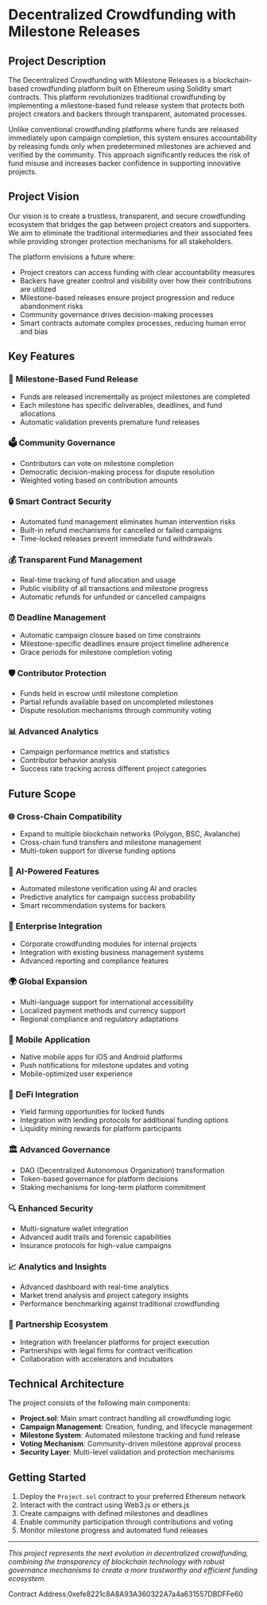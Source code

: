 # Decentralized Crowdfunding with Milestone Releases

## Project Description

The Decentralized Crowdfunding with Milestone Releases is a blockchain-based crowdfunding platform built on Ethereum using Solidity smart contracts. This platform revolutionizes traditional crowdfunding by implementing a milestone-based fund release system that protects both project creators and backers through transparent, automated processes.

Unlike conventional crowdfunding platforms where funds are released immediately upon campaign completion, this system ensures accountability by releasing funds only when predetermined milestones are achieved and verified by the community. This approach significantly reduces the risk of fund misuse and increases backer confidence in supporting innovative projects.

## Project Vision

Our vision is to create a trustless, transparent, and secure crowdfunding ecosystem that bridges the gap between project creators and supporters. We aim to eliminate the traditional intermediaries and their associated fees while providing stronger protection mechanisms for all stakeholders.

The platform envisions a future where:
- Project creators can access funding with clear accountability measures
- Backers have greater control and visibility over how their contributions are utilized
- Milestone-based releases ensure project progression and reduce abandonment risks
- Community governance drives decision-making processes
- Smart contracts automate complex processes, reducing human error and bias

## Key Features

### 🚀 **Milestone-Based Fund Release**
- Funds are released incrementally as project milestones are completed
- Each milestone has specific deliverables, deadlines, and fund allocations
- Automatic validation prevents premature fund releases

### 🗳️ **Community Governance**
- Contributors can vote on milestone completion
- Democratic decision-making process for dispute resolution
- Weighted voting based on contribution amounts

### 🔒 **Smart Contract Security**
- Automated fund management eliminates human intervention risks
- Built-in refund mechanisms for cancelled or failed campaigns
- Time-locked releases prevent immediate fund withdrawals

### 💰 **Transparent Fund Management**
- Real-time tracking of fund allocation and usage
- Public visibility of all transactions and milestone progress
- Automatic refunds for unfunded or cancelled campaigns

### ⏰ **Deadline Management**
- Automatic campaign closure based on time constraints
- Milestone-specific deadlines ensure project timeline adherence
- Grace periods for milestone completion voting

### 🛡️ **Contributor Protection**
- Funds held in escrow until milestone completion
- Partial refunds available based on uncompleted milestones
- Dispute resolution mechanisms through community voting

### 📊 **Advanced Analytics**
- Campaign performance metrics and statistics
- Contributor behavior analysis
- Success rate tracking across different project categories

## Future Scope

### 🌐 **Cross-Chain Compatibility**
- Expand to multiple blockchain networks (Polygon, BSC, Avalanche)
- Cross-chain fund transfers and milestone management
- Multi-token support for diverse funding options

### 🤖 **AI-Powered Features**
- Automated milestone verification using AI and oracles
- Predictive analytics for campaign success probability
- Smart recommendation systems for backers

### 🏢 **Enterprise Integration**
- Corporate crowdfunding modules for internal projects
- Integration with existing business management systems
- Advanced reporting and compliance features

### 🌍 **Global Expansion**
- Multi-language support for international accessibility
- Localized payment methods and currency support
- Regional compliance and regulatory adaptations

### 📱 **Mobile Application**
- Native mobile apps for iOS and Android platforms
- Push notifications for milestone updates and voting
- Mobile-optimized user experience

### 🔗 **DeFi Integration**
- Yield farming opportunities for locked funds
- Integration with lending protocols for additional funding options
- Liquidity mining rewards for platform participants

### 🏛️ **Advanced Governance**
- DAO (Decentralized Autonomous Organization) transformation
- Token-based governance for platform decisions
- Staking mechanisms for long-term platform commitment

### 🔍 **Enhanced Security**
- Multi-signature wallet integration
- Advanced audit trails and forensic capabilities
- Insurance protocols for high-value campaigns

### 📈 **Analytics and Insights**
- Advanced dashboard with real-time analytics
- Market trend analysis and project category insights
- Performance benchmarking against traditional crowdfunding

### 🤝 **Partnership Ecosystem**
- Integration with freelancer platforms for project execution
- Partnerships with legal firms for contract verification
- Collaboration with accelerators and incubators

## Technical Architecture

The project consists of the following main components:

- **Project.sol**: Main smart contract handling all crowdfunding logic
- **Campaign Management**: Creation, funding, and lifecycle management
- **Milestone System**: Automated milestone tracking and fund release
- **Voting Mechanism**: Community-driven milestone approval process
- **Security Layer**: Multi-level validation and protection mechanisms

## Getting Started

1. Deploy the `Project.sol` contract to your preferred Ethereum network
2. Interact with the contract using Web3.js or ethers.js
3. Create campaigns with defined milestones and deadlines
4. Enable community participation through contributions and voting
5. Monitor milestone progress and automated fund releases

---

*This project represents the next evolution in decentralized crowdfunding, combining the transparency of blockchain technology with robust governance mechanisms to create a more trustworthy and efficient funding ecosystem.*


Contract Address:0xefe8221c8A8A93A360322A7a4a631557DBDFFe60


